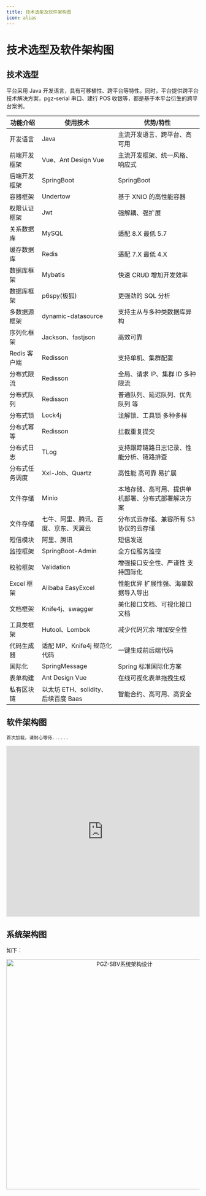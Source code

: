 ```yaml
---
title: 技术选型及软件架构图
icon: alias
---
```


# 技术选型及软件架构图

## 技术选型

平台采用 Java 开发语言，具有可移植性、跨平台等特性。同时，平台提供跨平台技术解决方案，pgz-serial 串口、建行 POS 收银等，都是基于本平台衍生的跨平台案例。

| 功能介绍 | 使用技术 | 优势/特性 |
| --- | --- | --- |
| 开发语言 | Java | 主流开发语言、跨平台、高可用 |
| 前端开发框架 | Vue、Ant Design Vue | 主流开发框架、统一风格、响应式 |
| 后端开发框架 | SpringBoot | SpringBoot |
| 容器框架 | Undertow | 基于 XNIO 的高性能容器 |
| 权限认证框架 | Jwt | 强解耦、强扩展 |
| 关系数据库 | MySQL | 适配 8.X 最低 5.7 |
| 缓存数据库 | Redis | 适配 7.X 最低 4.X |
| 数据库框架 | Mybatis | 快速 CRUD 增加开发效率 |
| 数据库框架 | p6spy(极狐) | 更强劲的 SQL 分析 |
| 多数据源框架 | dynamic-datasource | 支持主从与多种类数据库异构 |
| 序列化框架 | Jackson、fastjson | 高效可靠 |
| Redis 客户端 | Redisson | 支持单机、集群配置 |
| 分布式限流 | Redisson | 全局、请求 IP、集群 ID 多种限流 |
| 分布式队列 | Redisson | 普通队列、延迟队列、优先队列 等 |
| 分布式锁 | Lock4j | 注解锁、工具锁 多种多样 |
| 分布式幂等 | Redisson | 拦截重复提交 |
| 分布式日志 | TLog | 支持跟踪链路日志记录、性能分析、链路排查 |
| 分布式任务调度 | Xxl-Job、Quartz | 高性能 高可靠 易扩展 |
| 文件存储 | Minio | 本地存储、高可用、提供单机部署、分布式部署解决方案 |
| 文件存储 | 七牛、阿里、腾讯、百度、京东、天翼云 | 分布式云存储、兼容所有 S3 协议的云存储 |
| 短信模块 | 阿里、腾讯 | 短信发送 |
| 监控框架 | SpringBoot-Admin | 全方位服务监控 |
| 校验框架 | Validation | 增强接口安全性、严谨性 支持国际化 |
| Excel 框架 | Alibaba EasyExcel | 性能优异 扩展性强、海量数据导入导出 |
| 文档框架 | Knife4j、swagger | 美化接口文档、可视化接口文档 |
| 工具类框架 | Hutool、Lombok | 减少代码冗余 增加安全性 |
| 代码生成器 | 适配 MP、Knife4j 规范化代码 | 一键生成前后端代码 |
| 国际化 | SpringMessage | Spring 标准国际化方案 |
| 表单构建 | Ant Design Vue | 在线可视化表单拖拽生成 |
| 私有区块链 | 以太坊 ETH、solidity、后续百度 Baas | 智能合约、高可用、高安全 |

## 软件架构图

```
首次加载，请耐心等待......
```

<iframe id="embed_dom" name="embed_dom" frameborder="0" style="display:block;width:100%; height:445px;" src="https://www.processon.com/embed/63229ef27d9c081f94d2c8e8"></iframe>

## 系统架构图

如下：

<div align="center">
  <img alt="PGZ-SBV系统架构设计" src="https://tva1.sinaimg.cn/large/e6c9d24ely1h676thwm03j20km0ju40g.jpg" width="600">
</div>
